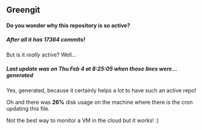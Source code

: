 ## Greengit

#### Do you wonder why this repository is so active?

##### After all it has 17364 commits!

But is it *really* active? Well...

##### Last update was on Thu Feb 4 at 8:25:05 when those lines were... generated

Yes, generated, because it certainly helps a lot to have such an active repo!

Oh and there was **26%** disk usage on the machine
where there is the cron updating this file.

Not the best way to monitor a VM in the cloud but it works! :)
